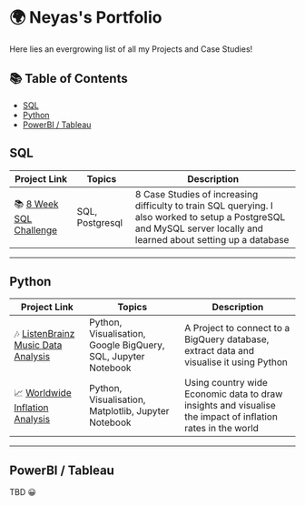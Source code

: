 # 🌍 Neyas's Portfolio

Here lies an evergrowing list of all my Projects and Case Studies!

## 📚 Table of Contents

* [SQL](#sql)
* [Python](#python)
* [PowerBI / Tableau](#powerbi--tableau)

## SQL

| Project Link | Topics | Description |
| --- | --- | --- |
| 📚 [8 Week SQL Challenge](https://github.com/NeyasG/8-Week-SQL-Challenge) | SQL, Postgresql | 8 Case Studies of increasing difficulty to train SQL querying. I also worked to setup a PostgreSQL and MySQL server locally and learned about setting up a database |
***
## Python

| Project Link | Topics | Description |
| --- | --- | --- |
| 🎶 [ListenBrainz Music Data Analysis](https://github.com/NeyasG/ListenBrainz-music-dataset-analysis/blob/main/listen_brainz_analysis_neyas.ipynb) | Python, Visualisation, Google BigQuery, SQL, Jupyter Notebook | A Project to connect to a BigQuery database, extract data and visualise it using Python |
| 📈 [Worldwide Inflation Analysis](https://github.com/NeyasG/worldwide-inflation/blob/main/analysis.ipynb) | Python, Visualisation, Matplotlib, Jupyter Notebook | Using country wide Economic data to draw insights and visualise the impact of inflation rates in the world |
***

## PowerBI / Tableau

TBD 😀 
